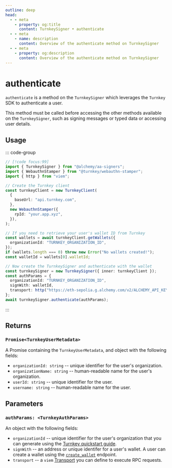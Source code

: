 ```yaml
---
outline: deep
head:
  - - meta
    - property: og:title
      content: TurnkeySigner • authenticate
  - - meta
    - name: description
      content: Overview of the authenticate method on TurnkeySigner
  - - meta
    - property: og:description
      content: Overview of the authenticate method on TurnkeySigner
---
```


# authenticate

`authenticate` is a method on the `TurnkeySigner` which leverages the `Turnkey` SDK to authenticate a user.

This method must be called before accessing the other methods available on the `TurnkeySigner`, such as signing messages or typed data or accessing user details.

## Usage

::: code-group

```ts [example.ts]
// [!code focus:99]
import { TurnkeySigner } from "@alchemy/aa-signers";
import { WebauthnStamper } from "@turnkey/webauthn-stamper";
import { http } from "viem";

// Create the Turnkey client
const turnkeyClient = new TurnkeyClient(
  {
    baseUrl: "api.turnkey.com",
  },
  new WebauthnStamper({
    rpId: "your.app.xyz",
  }),
);

// If you need to retrieve your user's wallet ID from Turnkey
const wallets = await turnkeyClient.getWallets({
  organizationId: "TURNKEY_ORGANIZATION_ID",
});
if (wallets.length === 0) throw new Error("No wallets created!");
const walletId = wallets[0].walletId;

// Now create the TurnkeySigner and authenticate with the wallet
const turnkeySigner = new TurnkeySigner({ inner: turnkeyClient });
const authParams = {
  organizationId: "TURNKEY_ORGANIZATION_ID",
  signWith: walletId,
  transport: http("https://eth-sepolia.g.alchemy.com/v2/ALCHEMY_API_KEY");
};
await turnkeySigner.authenticate(authParams);
```
:::

## Returns

### `Promise<TurnkeyUserMetadata>`

A Promise containing the `TurnkeyUserMetadata`, and object with the following fields:

- `organizationId: string` -- unique identifier for the user's organization.
- `organizationName: string` -- human-readable name for the user's organization.
- `userId: string` -- unique identifier for the user.
- `username: string` -- human-readable name for the user.

## Parameters

### `authParams: <TurnkeyAuthParams>`

An object with the following fields:

- `organizationId` -- unique identifier for the user's organization that you can generate using the [Turnkey quickstart guide](https://docs.turnkey.com/getting-started/quickstart).
- `signWith` -- an address or unique identifer for a user's wallet. A user can create a wallet using the [`create_wallet`](https://docs.turnkey.com/api#tag/Wallets/operation/CreateWallet) endpoint.
- `transport` -- a `viem` [Transport](https://viem.sh/docs/clients/intro.html#transports) you can define to execute RPC requests.
